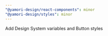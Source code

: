 ```yaml
---
"@yamori-design/react-components": minor
"@yamori-design/styles": minor
---
```


Add Design System variables and Button styles
